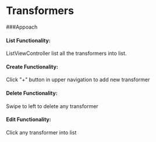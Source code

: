 # Transformers

###Appoach


#### List Functionality:
ListViewController list all the transformers into list.
 
#### Create Functionality:
Click "+" button in upper navigation to add new transformer

#### Delete Functionality:
Swipe to left to delete any transformer

#### Edit Functionality:
Click any transformer into list
